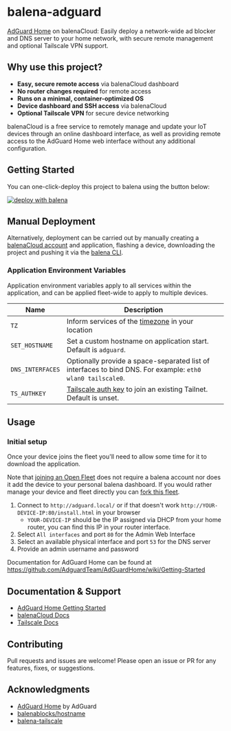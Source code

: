 # balena-adguard

[AdGuard Home](https://adguard.com/en/adguard-home/overview.html) on
balenaCloud: Easily deploy a network-wide ad blocker and DNS server to your home
network, with secure remote management and optional Tailscale VPN support.

## Why use this project?

- **Easy, secure remote access** via balenaCloud dashboard
- **No router changes required** for remote access
- **Runs on a minimal, container-optimized OS**
- **Device dashboard and SSH access** via balenaCloud
- **Optional Tailscale VPN** for secure device networking

balenaCloud is a free service to remotely manage and update your IoT devices
through an online dashboard interface, as well as providing remote access to the
AdGuard Home web interface without any additional configuration.

## Getting Started

You can one-click-deploy this project to balena using the button below:

[![deploy with balena](https://balena.io/deploy.svg)](https://dashboard.balena-cloud.com/deploy?repoUrl=https://github.com/klutchell/balena-adguard)

## Manual Deployment

Alternatively, deployment can be carried out by manually creating a
[balenaCloud account](https://dashboard.balena-cloud.com) and application,
flashing a device, downloading the project and pushing it via the
[balena CLI](https://github.com/balena-io/balena-cli).

### Application Environment Variables

Application environment variables apply to all services within the application,
and can be applied fleet-wide to apply to multiple devices.

| Name             | Description                                                                                                      |
| ---------------- | ---------------------------------------------------------------------------------------------------------------- |
| `TZ`             | Inform services of the [timezone](https://en.wikipedia.org/wiki/List_of_tz_database_time_zones) in your location |
| `SET_HOSTNAME`   | Set a custom hostname on application start. Default is `adguard`.                                                |
| `DNS_INTERFACES` | Optionally provide a space-separated list of interfaces to bind DNS. For example: `eth0 wlan0 tailscale0`.       |
| `TS_AUTHKEY`     | [Tailscale auth key](https://tailscale.com/kb/1085/auth-keys) to join an existing Tailnet. Default is unset.     |

## Usage

### Initial setup

Once your device joins the fleet you'll need to allow some time for it to
download the application.

Note that
[joining an Open Fleet](https://www.balena.io/blog/introducing-open-fleets-and-self-submitted-apps-and-blocks-on-balenahub/#join-fleet)
does not require a balena account nor does it add the device to your personal
balena dashboard. If you would rather manage your device and fleet directly you
can
[fork this fleet](https://dashboard.balena-cloud.com/deploy?repoUrl=https://github.com/klutchell/balena-adguard).

1. Connect to `http://adguard.local/` or if that doesn't work
   `http://YOUR-DEVICE-IP:80/install.html` in your browser
   - `YOUR-DEVICE-IP` should be the IP assigned via DHCP from your home router,
     you can find this IP in your router interface.
2. Select `All interfaces` and port `80` for the Admin Web Interface
3. Select an available physical interface and port `53` for the DNS server
4. Provide an admin username and password

Documentation for AdGuard Home can be found at
<https://github.com/AdguardTeam/AdGuardHome/wiki/Getting-Started>

## Documentation & Support

- [AdGuard Home Getting Started](https://github.com/AdguardTeam/AdGuardHome/wiki/Getting-Started)
- [balenaCloud Docs](https://www.balena.io/docs/)
- [Tailscale Docs](https://tailscale.com/kb/)

## Contributing

Pull requests and issues are welcome! Please open an issue or PR for any
features, fixes, or suggestions.

## Acknowledgments

- [AdGuard Home](https://adguard.com/en/adguard-home/overview.html) by AdGuard
- [balenablocks/hostname](https://github.com/balenablocks/hostname)
- [balena-tailscale](https://github.com/klutchell/balena-tailscale)
